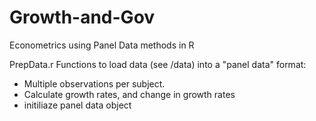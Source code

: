 Growth-and-Gov
==============

Econometrics using Panel Data methods in R

PrepData.r
Functions to load data (see /data) into a "panel data" format:
- Multiple observations per subject.
- Calculate growth rates, and change in growth rates
- initiliaze panel data object
